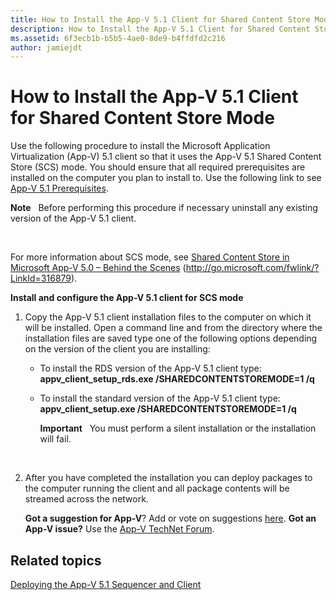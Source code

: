 ```yaml
---
title: How to Install the App-V 5.1 Client for Shared Content Store Mode
description: How to Install the App-V 5.1 Client for Shared Content Store Mode
ms.assetid: 6f3ecb1b-b5b5-4ae0-8de9-b4ffdfd2c216
author: jamiejdt
---
```


# How to Install the App-V 5.1 Client for Shared Content Store Mode


Use the following procedure to install the Microsoft Application Virtualization (App-V) 5.1 client so that it uses the App-V 5.1 Shared Content Store (SCS) mode. You should ensure that all required prerequisites are installed on the computer you plan to install to. Use the following link to see [App-V 5.1 Prerequisites](app-v-51-prerequisites.md).

**Note**  
Before performing this procedure if necessary uninstall any existing version of the App-V 5.1 client.

 

For more information about SCS mode, see [Shared Content Store in Microsoft App-V 5.0 – Behind the Scenes](http://go.microsoft.com/fwlink/?LinkId=316879) (http://go.microsoft.com/fwlink/?LinkId=316879).

**Install and configure the App-V 5.1 client for SCS mode**

1.  Copy the App-V 5.1 client installation files to the computer on which it will be installed. Open a command line and from the directory where the installation files are saved type one of the following options depending on the version of the client you are installing:

    -   To install the RDS version of the App-V 5.1 client type: **appv\_client\_setup\_rds.exe /SHAREDCONTENTSTOREMODE=1 /q**

    -   To install the standard version of the App-V 5.1 client type: **appv\_client\_setup.exe /SHAREDCONTENTSTOREMODE=1 /q**

        **Important**  
        You must perform a silent installation or the installation will fail.

         

2.  After you have completed the installation you can deploy packages to the computer running the client and all package contents will be streamed across the network.

    **Got a suggestion for App-V**? Add or vote on suggestions [here](http://appv.uservoice.com/forums/280448-microsoft-application-virtualization). **Got an App-V issue?** Use the [App-V TechNet Forum](https://social.technet.microsoft.com/Forums/home?forum=mdopappv).

## Related topics


[Deploying the App-V 5.1 Sequencer and Client](deploying-the-app-v-51-sequencer-and-client.md)

 

 





